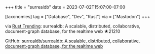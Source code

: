 +++
title = "surrealdb"
date = 2023-07-02T15:07:00-07:00

[taxonomies]
tag = ["Database", "Dev", "Rust"]
via = ["Mastodon"]
+++

via [Rust Trending](https://mastodon.pbzweihander.dev/@RustTrending/110645707177626434): surrealdb: A scalable, distributed, collaborative, document-graph database, for the realtime web ★21210

<!-- more -->

GitHub: [surrealdb/surrealdb: A scalable, distributed, collaborative, document-graph database, for the realtime web](https://github.com/surrealdb/surrealdb)
